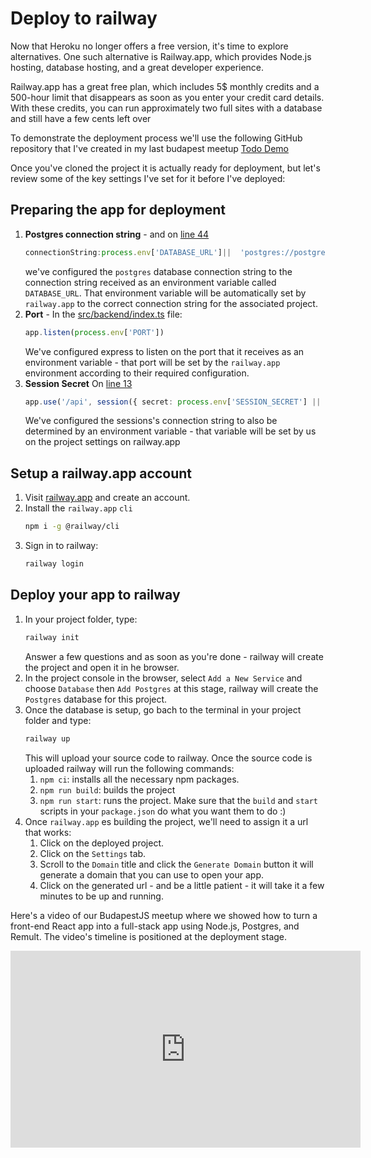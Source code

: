 # Deploy to railway

Now that Heroku no longer offers a free version, it's time to explore alternatives. One such alternative is Railway.app, which provides Node.js hosting, database hosting, and a great developer experience.

Railway.app has a great free plan, which includes 5$ monthly credits and a 500-hour limit that disappears as soon as you enter your credit card details. With these credits, you can run approximately two full sites with a database and still have a few cents left over

To demonstrate the deployment process we'll use the following GitHub repository that I've created in my last budapest meetup [Todo Demo](https://github.com/noam-honig/budapestjs-meetup)

Once you've cloned the project it is actually ready for deployment, but let's review some of the key settings I've set for it before I've deployed:


## Preparing the app for deployment
1. **Postgres connection string** - and on [line 44](https://github.com/noam-honig/budapestjs-meetup/blob/master/src/backend/index.ts#L44)
   ```ts
   connectionString:process.env['DATABASE_URL']||  'postgres://postgres:MASTERKEY@localhost/postgres'
   ```
   we've configured the `postgres` database connection string to the connection string received  as an environment variable called `DATABASE_URL`. That environment variable will be automatically set by `railway.app` to the correct connection string for the associated project.
2. **Port** - In the [src/backend/index.ts](https://github.com/noam-honig/budapestjs-meetup/blob/master/src/backend/index.ts#L58) file:
   ```ts
   app.listen(process.env['PORT'])
   ```
   We've configured express to listen on the port that it receives as an environment variable - that port will be set by the `railway.app` environment according to their required configuration.
3. **Session Secret** On [line 13](https://github.com/noam-honig/budapestjs-meetup/blob/master/src/backend/index.ts#L13) 
   ```ts
   app.use('/api', session({ secret: process.env['SESSION_SECRET'] || 'my secret' }))
   ```
   We've configured the sessions's connection string to also be determined by an environment variable - that variable will be set by us on the project settings on railway.app

## Setup a railway.app account
1. Visit [railway.app](https://railway.app) and create an account.
2. Install the `railway.app` `cli` 
   ```sh
   npm i -g @railway/cli
   ``` 
3. Sign in to railway:
   ```sh
   railway login
   ```

## Deploy your app to railway
1. In your project folder, type:
   ```sh
   railway init
   ```
   Answer a few questions and as soon as you're done - railway will create the project and open it in he browser.
2. In the project console in the browser, select `Add a New Service` and choose `Database`  then `Add Postgres` at this stage, railway will create the `Postgres` database for this project.
3. Once the database is setup, go bach to the terminal in your project folder and type:
   ```sh
   railway up
   ```
   This will upload your source code to railway.
   Once the source code is uploaded railway will run the following commands:
   1. `npm ci`: installs all the necessary npm packages.
   2. `npm run build`: builds the project
   3. `npm run start`: runs the project.
   Make sure that the `build` and `start` scripts in your `package.json` do what you want them to do :)
4. Once `railway.app` es building the project, we'll need to assign it a url that works:
   1. Click on the deployed project.
   2. Click on the `Settings` tab.
   3. Scroll to the `Domain` title and click the `Generate Domain` button it will generate a domain that you can use to open your app.
   4. Click on the generated url - and be a little patient - it will take it a few minutes to be up and running.


Here's a video of our BudapestJS meetup where we showed how to turn a front-end React app into a full-stack app using Node.js, Postgres, and Remult. The video's timeline is positioned at the deployment stage.
<iframe width="560" height="315" src="https://www.youtube.com/embed/CnCaMQCu3Kc?start=1806" title="YouTube video player" frameborder="0" allow="accelerometer; autoplay; clipboard-write; encrypted-media; gyroscope; picture-in-picture" allowfullscreen></iframe>